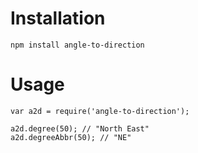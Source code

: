 # Installation
```
npm install angle-to-direction
```

# Usage
```
var a2d = require('angle-to-direction');

a2d.degree(50); // "North East"
a2d.degreeAbbr(50); // "NE"
```